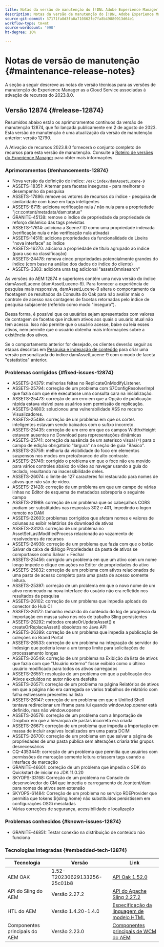 ```yaml
---
title: Notas da versão de manutenção do [!DNL Adobe Experience Manager] as a Cloud Service associada à ativação de recurso da versão 2023.8.0.
description: Notas da versão de manutenção do [!DNL Adobe Experience Manager] as a Cloud Service associada à ativação de recurso da versão 2023.8.0.
source-git-commit: 37171fa8d3fa0a710862fe7fa8b49880913d64e1
workflow-type: tm+mt
source-wordcount: '990'
ht-degree: 10%

---
```


# Notas de versão de manutenção {#maintenance-release-notes}

A seção a seguir descreve as notas de versão técnicas para as versões de manutenção do Experience Manager as a Cloud Service associadas à ativação de recursos do 2023.8.0.

## Versão 12874 {#release-12874}

Resumidos abaixo estão os aprimoramentos contínuos da versão de manutenção 12874, que foi lançada publicamente em 2 de agosto de 2023. Esta versão de manutenção é uma atualização da versão de manutenção anterior: versão 12790.

A Ativação de recursos 2023.8.0 fornecerá o conjunto completo de recursos para esta versão de manutenção. Consulte a [Roteiro de versões do Experience Manager](https://experienceleague.adobe.com/docs/experience-manager-release-information/aem-release-updates/update-releases-roadmap.html?lang=pt-BR) para obter mais informações.

### Aprimoramentos {#enhancements-12874}

- Nova versão da definição de índice: `/oak:index/damAssetLucene-9`
- ASSETS-18351: Alternar para facetas inseguras - para melhorar o desempenho da pesquisa
- ASSETS-17896: remove os vetores de recursos do índice - pesquisa de similaridade com base em tags inteligentes
- ASSETS-8715: adiciona verificação nula / não nula para a propriedade &quot;jcr:content/metadata/dam:status&quot;
- GRANITE-45138: remove o índice de propriedade da propriedade de reforço dinâmico das tags previstas
- ASSETS-17614: adiciona a Scene7 ID como uma propriedade indexada (verificação nula e não verificação nula ativada)
- ASSETS-14516: adiciona propriedades da funcionalidade de Lixeira &quot;nova interface&quot; ao índice
- ASSETS-16270: adiciona a propriedade de título agrupado ao índice (para uso na classificação)
- ASSETS-24478: remova cinco propriedades potencialmente grandes do índice (com base na análise dos dados do índice do cliente)
- ASSETS-3383: adiciona uma tag adicional &quot;assetsOmnisearch&quot;

As versões do AEM 12874 e superiores contêm uma nova versão do índice damAssetLucene (damAssetLucene-9). Para fornecer a experiência de pesquisa mais responsiva, damAssetLucene-9 altera o comportamento da facetagem de resultados da Consulta do Oak para não avaliar mais o controle de acesso nas contagens de facetas retornadas pelo índice de pesquisa subjacente (referido como modo &quot;inseguro&quot;).

Dessa forma, é possível que os usuários sejam apresentados com valores de contagem de facetas que incluem ativos aos quais o usuário atual não tem acesso. Isso não permite que o usuário acesse, baixe ou leia esses ativos, nem permite que o usuário obtenha mais informações sobre a existência dos ativos.

Se o comportamento anterior for desejado, os clientes deverão seguir as etapas descritas em [Pesquisa e indexação de conteúdo](/help/operations/indexing.md) para criar uma versão personalizada do índice damAssetLucene-9 com o modo de faceta &quot;estatística&quot; anterior.

### Problemas corrigidos {#fixed-issues-12874}

- ASSETS-24379: melhorias feitas no ReplicateOnModifyListener.
- ASSETS-25794: correção de um problema com S7ConfigResolverImpl que fazia com que ele executasse uma consulta cara na inicialização.
- ASSETS-25473: correção de um erro em que a Opção de publicação rápida estava visível para usuários sem permissão de replicação.
- ASSETS-24803: solucionou uma vulnerabilidade XSS no recurso Visualizadores.
- ASSETS-25489: correção de um problema em que os cortes inteligentes estavam sendo baixados com o sufixo incorreto.
- ASSETS-25435: correção de um erro em que os campos WidthxHeight estavam ausentes no Download para representações dinâmicas
- ASSETS-25741: correção da ausência de um asterisco visual (`*`) para o campo de edição obrigatório &quot;largura&quot; na seção de guia &quot;Básico&quot;.
- ASSETS-25759: melhoria da visibilidade do foco em elementos suspensos nos modos em preto/branco de alto contraste.
- ASSETS-25749: corrigido o problema em que o foco não era movido para vários controles abaixo do vídeo ao navegar usando a guia do teclado, resultando na inacessibilidade deles.
- ASSETS-26074: o limite de 127 caracteres foi restaurado para nomes de ativos que não são de vídeo.
- ASSETS-21428: correção de um problema em que um campo de várias linhas no Editor de esquema de metadados sobreporia o seguinte campo
- ASSETS-21989: correção de um problema que os cabeçalhos CORS podiam ser substituídos nas respostas 302 e 401, impedindo o logon remoto no DAM
- ASSETS-22603: problemas corrigidos que afetam nomes e valores de colunas ao exibir relatórios de download de ativos
- ASSETS-23120: correção de um problema no AssetSetLastModifiedProcess relacionado ao vazamento de resolvedores de recursos
- ASSETS-24938: correção de um problema que fazia com que o botão Salvar da caixa de diálogo Propriedades da pasta de ativos se comportasse como Salvar + Fechar
- ASSETS-25456: corrigido um problema em que um ativo com um nome longo impede o clique em ações no Editor de propriedades do ativo
- ASSETS-25832: correção de um problema com ativos relacionados de uma pasta de acesso completo para uma pasta de acesso somente leitura.
- ASSETS-25397: correção de um problema em que o novo nome de um ativo renomeado na nova interface do usuário não era refletido nos resultados da pesquisa
- ASSETS-26102: correção de um problema que impedia uploads do conector do Hub CI
- ASSETS-26172: tamanho reduzido do conteúdo do log de progresso da Importação em massa salvo nos nós de trabalho Sling persistentes
- ASSETS-26292: métodos createOrUpdateAsset() e createOrReplaceAsset() obsoletos no Java API
- ASSETS-26399: correção de um problema que impedia a publicação de coleções no Brand Portal
- ASSETS-26533: correção de um problema na integração do servidor do Indesign que poderia levar a um tempo limite para solicitações de processamento longas
- ASSETS-26549: correção de um problema na Exibição da lista de ativos que fazia com que &quot;Usuário externo&quot; fosse exibido como o último usuário modificado para todos os ativos carregados
- ASSETS-26551: resolução de um problema em que a publicação dos Ativos excluídos no autor não era desfeita
- ASSETS-26571: correção de um problema na página Relatórios de ativos em que a página não era carregada se vários trabalhos de relatório com falha estivessem presentes na lista
- ASSETS-26147: correção de um problema em que o Unified Shell tentava redirecionar um iframe para /ui quando window.top.opener está definido, mas não window.opener
- ASSETS-26576: correção de um problema com a Importação de Dropbox em que a hierarquia de pastas incorreta era criada
- ASSETS-26671: correção de um problema que impedia a Importação em massa de incluir arquivos localizados em uma pasta DCIM
- ASSETS-26700: correção de um problema em que salvar a página de propriedades de uma pasta pública sem alterações criaria três grupos desnecessários
- CQ-4353449: correção de um problema que permitia que usuários com permissões de marcação somente leitura criassem tags usando a interface de marcação
- GRANITE-46601: correção de um problema que impedia o SDK do Quickstart de iniciar no JDK 11.0.20
- SKYOPS-33168: Correção de um problema no Console do desenvolvedor do CM que impedia o carregamento de /content/dam para nomes de ativos sem extensão
- SKYOPS-61484: Correção de um problema no serviço RDEProvider que permitia que tokens ${sling.home} não substituídos persistissem em configurações OSGi mescladas
- Várias correções de segurança, acessibilidade e localização

### Problemas conhecidos {#known-issues-12874}

- GRANITE-46851: Testar conexão na distribuição de conteúdo não funciona

### Tecnologias integradas {#embedded-tech-12874}

| Tecnologia | Versão | Link |
|---|---|---|
| AEM OAK | 1.52-T20230629133256-25c01b8 | [API Oak 1.52.0](https://www.javadoc.io/doc/org.apache.jackrabbit/oak-api/1.52.0/index.html) |
| API do Sling do AEM | Versão 2.27.2 | [API do Apache Sling 2.27.2](https://www.javadoc.io/doc/org.apache.sling/org.apache.sling.api/latest/index.html) |
| HTL do AEM | Versão 1.4.20-1.4.0 | [Especificação da linguagem de modelo HTML](https://github.com/adobe/htl-spec) |
| Componentes principais do AEM | Versão 2.23.0 | [Componentes principais de WCM do AEM](https://github.com/adobe/aem-core-wcm-components) |
